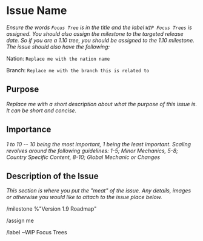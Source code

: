 # Issue Name

_Ensure the words ``Focus Tree`` is in the title and the label ``WIP Focus Trees`` is assigned. You should also assign the milestone to the targeted release date. So if you are a 1.10 tree, you should be assigned to the 1.10 milestone. The issue should also have the following:_

Nation: ``Replace me with the nation name``

Branch: ``Replace me with the branch this is related to``

## Purpose

_Replace me with a short description about what the purpose of this issue is. It can be short and concise._

## Importance

_1 to 10 -- 10 being the most important, 1 being the least important. Scaling revolves around the following guidelines: 1-5; Minor Mechanics, 5-8; Country Specific Content, 8-10; Global Mechanic or Changes_

## Description of the Issue

_This section is where you put the "meat" of the issue. Any details, images or otherwise you would like to attach to the issue place below._

/milestone %"Version 1.9 Roadmap"

/assign me

/label ~WIP Focus Trees